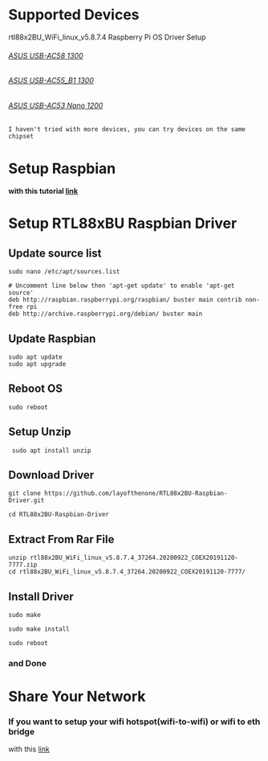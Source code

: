 # Supported Devices
rtl88x2BU_WiFi_linux_v5.8.7.4 Raspberry Pi OS Driver Setup
###### [ASUS USB-AC58 1300](https://www.asus.com/Networking-IoT-Servers/Adapters/All-series/USB-AC58/)
###### [ASUS USB-AC55_B1 1300](https://www.asus.com/Networking-IoT-Servers/Adapters/All-series/USB-AC55-B1/)
###### [ASUS USB-AC53 Nano 1200](https://www.asus.com/us/Networking-IoT-Servers/Adapters/All-series/USB-AC53-Nano/)

`I haven't tried with more devices, you can try devices on the same chipset`

# Setup Raspbian 
#### with this tutorial [link](https://www.tomshardware.com/reviews/raspberry-pi-set-up-how-to,6029.html)

# Setup RTL88xBU Raspbian Driver
## Update source list
```
sudo nano /etc/apt/sources.list
```
```
# Uncomment line below then 'apt-get update' to enable 'apt-get source'
deb http://raspbian.raspberrypi.org/raspbian/ buster main contrib non-free rpi
deb http://archive.raspberrypi.org/debian/ buster main
```

## Update Raspbian
```
sudo apt update
sudo apt upgrade
```

## Reboot OS
```
sudo reboot
```
## Setup Unzip
```
 sudo apt install unzip
```

## Download Driver
```
git clone https://github.com/layofthenone/RTL88x2BU-Raspbian-Driver.git
```
```
cd RTL88x2BU-Raspbian-Driver
```

## Extract From Rar File
```
unzip rtl88x2BU_WiFi_linux_v5.8.7.4_37264.20200922_COEX20191120-7777.zip
cd rtl88x2BU_WiFi_linux_v5.8.7.4_37264.20200922_COEX20191120-7777/
```

## Install Driver
```
sudo make
```
```
sudo make install
```
```
sudo reboot
```
### and Done




# Share Your Network
### If you want to setup your wifi hotspot(wifi-to-wifi) or wifi to eth bridge
with this [link](https://github.com/arpitjindal97/raspbian-recipes)
